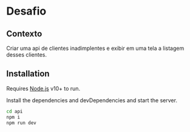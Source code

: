 # Desafio
## Contexto

Criar uma api de clientes inadimplentes e exibir em uma tela a listagem desses clientes.

## Installation

Requires [Node.js](https://nodejs.org/) v10+ to run.

Install the dependencies and devDependencies and start the server.

```sh
cd api
npm i
npm run dev
```

